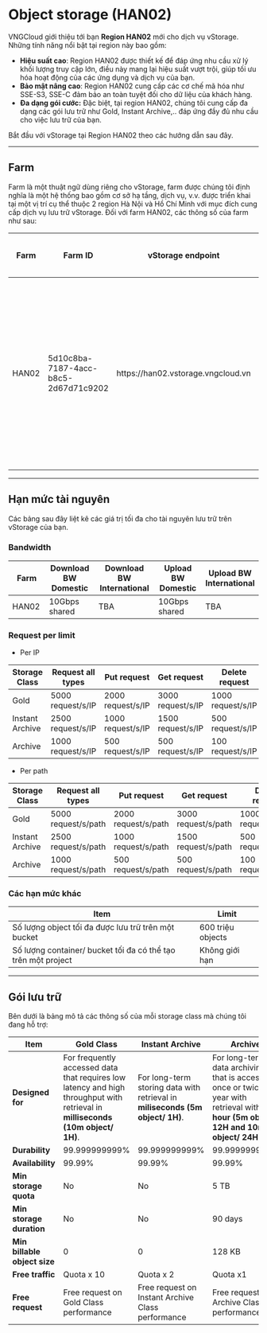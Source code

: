# Object storage (HAN02)

VNGCloud giới thiệu tới bạn **Region HAN02** mới cho dịch vụ vStorage. Những tính năng nổi bật tại region này bao gồm:

* **Hiệu suất cao**: Region HAN02 được thiết kế để đáp ứng nhu cầu xử lý khối lượng truy cập lớn, điều này mang lại hiệu suất vượt trội, giúp tối ưu hóa hoạt động của các ứng dụng và dịch vụ của bạn.
* **Bảo mật nâng cao**: Region HAN02 cung cấp các cơ chế mã hóa như SSE-S3, SSE-C đảm bảo an toàn tuyệt đối cho dữ liệu của khách hàng.
* **Đa dạng gói cước:** Đặc biệt, tại region HAN02, chúng tôi cung cấp đa dạng các gói lưu trữ như Gold, Instant Archive,.. đáp ứng đầy đủ nhu cầu cho việc lưu trữ của bạn.

Bắt đầu với vStorage tại Region HAN02 theo các hướng dẫn sau đây.

***

## **Farm**

Farm là một thuật ngữ dùng riêng cho vStorage, farm được chúng tôi định nghĩa là một hệ thống bao gồm cơ sở hạ tầng, dịch vụ, v.v. được triển khai tại một vị trí cụ thể thuộc 2 region Hà Nội và Hồ Chí Minh với mục đích cung cấp dịch vụ lưu trữ vStorage. Đối với farm HAN02, các thông số của farm như sau:

<table data-full-width="true"><thead><tr><th width="107.80000000000001">Farm</th><th width="211">Farm ID</th><th width="319">vStorage endpoint</th><th>Mục đích sử dụng</th></tr></thead><tbody><tr><td>HAN02</td><td>5d10c8ba-7187-4acc-b8c5-2d67d71c9202</td><td>https://han02.vstorage.vngcloud.vn</td><td>Farm phục vụ đa mục đích với hiệu suất cao và được dùng chung cho dữ liệu lưu trữ tại Region Hà Nội.</td></tr></tbody></table>

***

## Hạn mức tài nguyên

Các bảng sau đây liệt kê các giá trị tối đa cho tài nguyên lưu trữ trên vStorage của bạn.

### Bandwidth

<table data-full-width="true"><thead><tr><th width="113">Farm</th><th width="210">Download BW Domestic</th><th width="238">Download BW International</th><th width="198">Upload BW Domestic</th><th>Upload BW International</th></tr></thead><tbody><tr><td>HAN02</td><td>10Gbps shared</td><td>TBA</td><td>10Gbps shared</td><td>TBA</td></tr></tbody></table>

### Request per limit

* Per IP

<table data-full-width="true"><thead><tr><th width="167">Storage Class</th><th width="187.091064453125">Request all types</th><th width="174.45458984375">Put request</th><th width="188.364013671875">Get request</th><th>Delete request</th></tr></thead><tbody><tr><td>Gold</td><td>5000  request/s/IP</td><td>2000  request/s/IP</td><td>3000  request/s/IP</td><td>1000  request/s/IP</td></tr><tr><td>Instant Archive</td><td>2500  request/s/IP</td><td>1000  request/s/IP</td><td>1500  request/s/IP</td><td>500  request/s/IP</td></tr><tr><td>Archive</td><td>1000 request/s/IP</td><td>500 request/s/IP</td><td>500  request/s/IP</td><td>100  request/s/IP</td></tr></tbody></table>

* Per path

<table data-full-width="true"><thead><tr><th width="164.1817626953125">Storage Class</th><th width="203.13629150390625">Request all types</th><th width="194.9090576171875">Put request</th><th width="194.0906982421875">Get request</th><th>Delete request</th></tr></thead><tbody><tr><td>Gold</td><td>5000 request/s/path</td><td>2000 request/s/path</td><td>3000 request/s/path</td><td>1000 request/s/path</td></tr><tr><td>Instant Archive</td><td>2500 request/s/path</td><td>1000 request/s/path</td><td>1500 request/s/path</td><td>500 request/s/path</td></tr><tr><td>Archive</td><td>1000 request/s/path</td><td>500 request/s/path</td><td>500 request/s/path</td><td>100 request/s/path</td></tr></tbody></table>

### Các hạn mức khác

<table data-full-width="true"><thead><tr><th>Item</th><th>Limit</th></tr></thead><tbody><tr><td>Số lượng object tối đa được lưu trữ trên một bucket</td><td>600 triệu objects</td></tr><tr><td>Số lượng container/ bucket tối đa có thể tạo trên một project</td><td>Không giới hạn</td></tr></tbody></table>

***

## **Gói lưu trữ**

Bên dưới là bảng mô tả các thông số của mỗi storage class mà chúng tôi đang hỗ trợ:

<table data-full-width="true"><thead><tr><th>Item</th><th>Gold Class</th><th>Instant Archive</th><th>Archive</th></tr></thead><tbody><tr><td><strong>Designed for</strong></td><td>For frequently accessed data that requires low latency and high throughput with retrieval in <strong>milliseconds (10m object/ 1H)</strong>.</td><td>For long-term storing data with retrieval in <strong>miliseconds (5m object/ 1H)</strong>.</td><td>For long-term data archiving that is accessed once or twice in a year with retrieval within <strong>hour (5m object/ 12H and 10m object/ 24H).</strong></td></tr><tr><td><strong>Durability</strong></td><td>99.999999999%</td><td>99.999999999%</td><td>99.999999999%</td></tr><tr><td><strong>Availability</strong></td><td>99.99%</td><td>99.99%</td><td>99.99%</td></tr><tr><td><strong>Min storage quota</strong></td><td>No</td><td>No</td><td>5 TB</td></tr><tr><td><strong>Min storage duration</strong></td><td>No</td><td>No</td><td>90 days</td></tr><tr><td><strong>Min billable object size</strong></td><td>0</td><td>0</td><td>128 KB</td></tr><tr><td><strong>Free traffic</strong></td><td>Quota x 10</td><td>Quota x 2</td><td>Quota x1</td></tr><tr><td><strong>Free request</strong></td><td>Free request on Gold Class performance</td><td>Free request on Instant Archive Class performance</td><td>Free request on Archive Class performance</td></tr></tbody></table>
